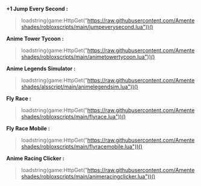 **+1 Jump Every Second :**
>loadstring(game:HttpGet("https://raw.githubusercontent.com/Amenteshades/robloxscripts/main/jumpeverysecond.lua"))()


**Anime Tower Tycoon :**
>loadstring(game:HttpGet("https://raw.githubusercontent.com/Amenteshades/robloxscripts/main/animetowertycoon.lua"))()


**Anime Legends Simulator :**
>loadstring(game:HttpGet("https://raw.githubusercontent.com/Amenteshades/alsscript/main/animelegendsim.lua"))()


**Fly Race :**
>loadstring(game:HttpGet("https://raw.githubusercontent.com/Amenteshades/robloxscripts/main/flyrace.lua"))()

**Fly Race Mobile :**
>loadstring(game:HttpGet("https://raw.githubusercontent.com/Amenteshades/robloxscripts/main/flyracemobile.lua"))()


**Anime Racing Clicker :**
>loadstring(game:HttpGet("https://raw.githubusercontent.com/Amenteshades/robloxscripts/main/animeracingclicker.lua"))()
